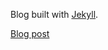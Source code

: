 Blog built with [Jekyll](http://jekyllrb.com/).

[Blog post](http://www.cclettenberg.com/ruby-on-rails/nearlyfreespeech/jekyll/blog/travis-ci/2015/05/28/jekyll-travis-ci-nearlyfreespeech.html)
